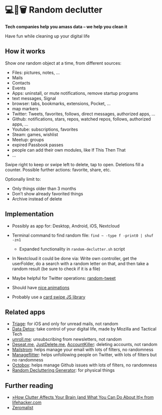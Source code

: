 # 💻🔀🗑️ Random declutter

**Tech companies help you amass data – we help you clean it**

Have fun while cleaning up your digital life


## How it works

Show _one_ random object at a time, from different sources:
- Files: pictures, notes, …
- Mails
- Contacts
- Events
- Apps: uninstall, or mute notifications, remove startup programs
- text messages, Signal
- browser: tabs, bookmarks, extensions, Pocket, …
- map markers
- Twitter: Tweets, favorites, follows, direct messages, authorized apps, …
- Github: notifications, stars, repos, watched repos, follows, authorized apps, …
- Youtube: subscriptions, favorites
- Steam: games, wishlist
- Meetup: groups
- expired Passbook passes
- people can add their own modules, like If This Then That
- …

Swipe right to keep or swipe left to delete, tap to open. Deletions fill a counter. Possible further actions: favorite, share, etc.

Optionally limit to:
- Only things older than 3 months
- Don’t show already favorited things
- Archive instead of delete


## Implementation

- Possibly as app for: Desktop, Android, iOS, Nextcloud
- Terminal command to find random file: `find ~ -type f -print0 | shuf -zn1`
	- Expanded functionality in `random-declutter.sh` script
- In Nextcloud it could be done via: Write own controller, get the userFolder, do a search with a random letter on that, and then take a random result (be sure to check if it is a file)
- Maybe helpful for Twitter operations: [random-tweet](https://github.com/michaelbutler/random-tweet)

- Should have [nice animations](https://daneden.github.io/animate.css/)
- Probably use a [card swipe JS library](https://github.com/gajus/swing)



## Related apps

- [Triage](http://triage.cc/): for iOS and only for unread mails, not random
- [Data Detox](https://datadetox.myshadow.org/detox): take control of your digital life, made by Mozilla and Tactical Tech
- [unroll.me](https://unroll.me/): unsubscribing from newsletters, not random
- [Deseat.me](https://www.deseat.me/), [JustDelete.me](http://justdelete.me), [AccountKiller](https://www.accountkiller.com/en/): deleting accounts, not random
- [Mailstrom](https://mailstrom.co/): helps manage your email with lots of filters, no randomness
- [Manageflitter](https://manageflitter.com/): helps unfollowing people on Twitter, with lots of filters but no randomness
- [Octobox](https://octobox.io/): helps manage Github issues with lots of filters, no randomness
- [Random Decluttering Generator](http://less-stuff.co.uk/random-decluttering-generator/): for physical things



## Further reading

- [»How Clutter Affects Your Brain (and What You Can Do About It)« from lifehacker.com](https://lifehacker.com/how-clutter-affects-your-brain-and-what-you-can-do-abo-662647035)
- [Zeromalist](http://verekia.com/zeromalist/)
